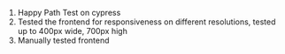 1. Happy Path Test on cypress
2. Tested the frontend for responsiveness on different resolutions, tested up to 400px wide, 700px high
3. Manually tested frontend 